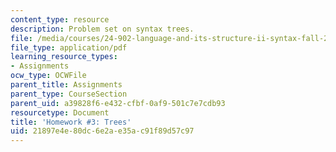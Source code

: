 ```yaml
---
content_type: resource
description: Problem set on syntax trees.
file: /media/courses/24-902-language-and-its-structure-ii-syntax-fall-2003/21897e4e80dc6e2ae35ac91f89d57c97_ps_3.pdf
file_type: application/pdf
learning_resource_types:
- Assignments
ocw_type: OCWFile
parent_title: Assignments
parent_type: CourseSection
parent_uid: a39828f6-e432-cfbf-0af9-501c7e7cdb93
resourcetype: Document
title: 'Homework #3: Trees'
uid: 21897e4e-80dc-6e2a-e35a-c91f89d57c97
---
```

